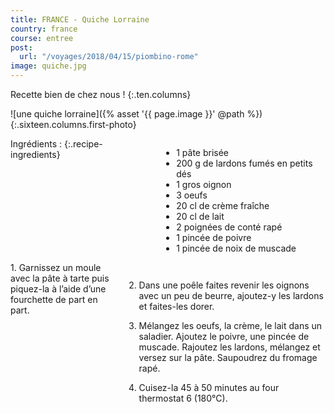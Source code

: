 ```yaml
---
title: FRANCE - Quiche Lorraine
country: france
course: entree
post:
  url: "/voyages/2018/04/15/piombino-rome"
image: quiche.jpg
---
```


Recette bien de chez nous !
{:.ten.columns}

<!--fin extrait-->

![une quiche lorraine]({% asset '{{ page.image }}' @path %})
{:.sixteen.columns.first-photo}

<div class="four columns" markdown="1">
Ingrédients :
{:.recipe-ingredients}

- 1 pâte brisée
- 200 g de lardons fumés en petits dés
- 1 gros oignon
- 3 oeufs
- 20 cl de crème fraîche
- 20 cl de lait
- 2 poignées de conté rapé
- 1 pincée de poivre
- 1 pincée de noix de muscade
</div>

<div class="ten columns" markdown="1">
1. Garnissez un moule avec la pâte à tarte puis piquez-la à l’aide d’une fourchette de part en part.

2. Dans une poêle faites revenir les oignons avec un peu de beurre, ajoutez-y les lardons et faites-les dorer.

3. Mélangez les oeufs, la crème, le lait dans un saladier. Ajoutez le poivre, une pincée de muscade. Rajoutez les lardons, mélangez et versez sur la pâte. Saupoudrez du fromage rapé.

4. Cuisez-la 45 à 50 minutes au four thermostat 6 (180°C).
</div>
